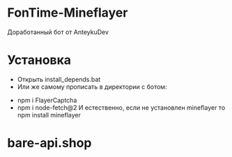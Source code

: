 # FonTime-Mineflayer
Доработанный бот от AnteykuDev
# Установка
* Открыть install_depends.bat
* Или же самому прописать в директории с ботом:
- npm i FlayerCaptcha
- npm i node-fetch@2
И естественно, если не установлен mineflayer то npm install mineflayer
# bare-api.shop
